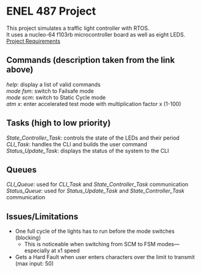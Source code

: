 # ENEL 487 Project

This project simulates a traffic light controller with RTOS.  
It uses a nucleo-64 f103rb microcontroller board as well as eight LEDS.  
[Project Requirements](https://github.com/naqvik/ItC/blob/master/docs/requirements.md)

## Commands (description taken from the link above)
_help_: display a list of valid commands  
_mode fsm_: switch to Failsafe mode  
_mode scm_: switch to Static Cycle mode  
_atm x_: enter accelerated test mode with multiplication factor x (1-100)  

## Tasks (high to low priority)
_State_Controller_Task_: controls the state of the LEDs and their period  
_CLI_Task_: handles the CLI and builds the user command  
_Status_Update_Task_: displays the status of the system to the CLI

## Queues
_CLI_Queue_: used for _CLI_Task_ and _State_Controller_Task_ communication  
_Status_Queue_: used for _Status_Update_Task_ and _State_Controller_Task_ communication  

## Issues/Limitations
- One full cycle of the lights has to run before the mode switches (blocking)  
  - This is noticeable when switching from SCM to FSM modes&mdash;especially at x1 speed  
- Gets a Hard Fault when user enters characters over the limit to transmit (max input: 50)
